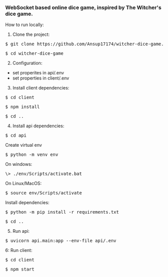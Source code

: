 <h3>WebSocket based online dice game, inspired by The Witcher's dice game.</h3>

How to run locally:

1. Clone the project:
<pre>$ git clone https://github.com/Ansup17174/witcher-dice-game.git</pre>
<pre>$ cd witcher-dice-game</pre>


2. Configuration:
  - set properites in api/.env
  - set properties in client/.env

3. Install client dependencies:
<pre>$ cd client</pre>
<pre>$ npm install</pre>
<pre>$ cd ..</pre>

4. Install api dependencies:
<pre>$ cd api</pre>
Create virtual env
<pre>$ python -m venv env</pre>
On windows:
<pre>\> ./env/Scripts/activate.bat</pre>
On Linux/MacOS:
<pre>$ source env/Scripts/activate</pre>
Install dependencies:
<pre>$ python -m pip install -r requirements.txt</pre>
<pre>$ cd ..</pre>

5. Run api:
<pre>$ uvicorn api.main:app --env-file api/.env</pre>

6: Run client:
<pre>$ cd client</pre>
<pre>$ npm start</pre>

